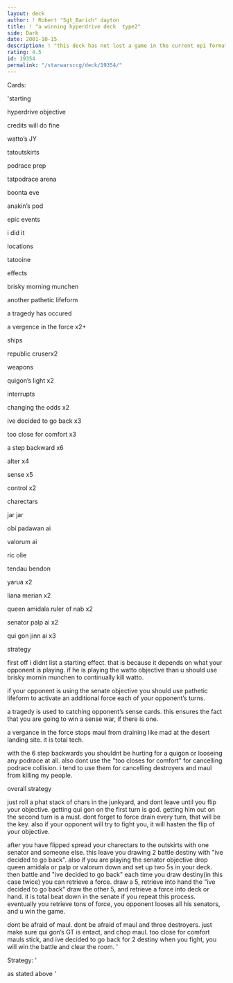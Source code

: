 ```yaml
---
layout: deck
author: ! Robert "Sgt_Barich" dayton
title: ! "a winning hyperdrive deck  type2"
side: Dark
date: 2001-10-15
description: ! "this deck has not lost a game in the current ep1 format. i have played against the watto, and senate decks too. i dont know how ref3 will change the ep1 environment, but i think this deck will still be big."
rating: 4.5
id: 19354
permalink: "/starwarsccg/deck/19354/"
---
```

Cards: 

'starting

hyperdrive objective

credits will do fine

watto’s JY

tatoutskirts

podrace prep

tatpodrace arena

boonta eve

anakin’s pod


epic events

i did it


locations

tatooine


effects

brisky morning munchen

another pathetic lifeform

a tragedy has occured

a vergence in the force  x2+


ships

republic cruserx2


weapons

quigon’s light x2


interrupts

changing the odds x2

ive decided to go back x3

too close for comfort  x3

a step backward  x6

alter  x4

sense   x5

control   x2


charectars

jar jar

obi padawan ai

valorum  ai

ric olie

tendau bendon

yarua  x2

liana merian  x2

queen amidala ruler of nab  x2

senator palp ai  x2

qui gon jinn ai  x3


strategy

first off i didnt list a starting effect. that is because it depends on what your opponent is playing. if he is playing the watto objective than u should use brisky mornin munchen to continually kill watto. 

if your opponent is using the senate objective you should use pathetic lifeform to activate an additional force each of your opponent’s turns.


a tragedy is used to catching opponent’s sense cards. this ensures the fact that you are going to win a sense war, if there is one.

a vergance in the force stops maul from draining like mad at the desert landing site. it is total tech.

with the 6 step backwards you shouldnt be hurting for a quigon or looseing any podrace at all. also dont use the "too closes for comfort" for cancelling podrace collision. i tend to use them for cancelling destroyers and maul from killing my people.


overall strategy

just roll a phat stack of chars in the junkyard, and dont leave until you flip your objective. getting qui gon on the first turn is god. getting him out on the second turn is a must. dont forget to force drain every turn, that will be the key. also if your opponent will try to fight you, it will hasten the flip of your objective.

after you have flipped spread your charectars to the outskirts with one senator and someone else. this leave you drawing 2 battle destiny with "ive decided to go back". also if you are playing the senator objective drop queen amidala or palp or valorum down and set up two 5s in your deck. then battle and "ive decided to go back" each time you draw destiny(in this case twice) you can retrieve a force. draw a 5, retrieve into hand the "ive decided to go back" draw the other 5, and retrieve a force into deck or hand. it is total beat down in the senate if you repeat this process. eventually you retrieve tons of force, you opponent looses all his senators, and u win the game. 

dont be afraid of maul. dont be afraid of maul and three destroyers. just make sure qui gon’s GT is entact, and chop maul. too close for comfort mauls stick, and ive decided to go back for 2 destiny when you fight, you will win the battle and clear the room. '

Strategy: '

as stated above '
